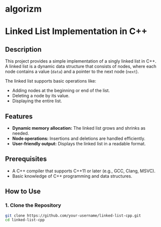 # algorizm
# Linked List Implementation in C++

## Description
This project provides a simple implementation of a singly linked list in C++. A linked list is a dynamic data structure that consists of nodes, where each node contains a value (`data`) and a pointer to the next node (`next`).

The linked list supports basic operations like:
- Adding nodes at the beginning or end of the list.
- Deleting a node by its value.
- Displaying the entire list.

## Features
- **Dynamic memory allocation:** The linked list grows and shrinks as needed.
- **Node operations:** Insertions and deletions are handled efficiently.
- **User-friendly output:** Displays the linked list in a readable format.

## Prerequisites
- A C++ compiler that supports C++11 or later (e.g., GCC, Clang, MSVC).
- Basic knowledge of C++ programming and data structures.

## How to Use

### 1. Clone the Repository
```bash
git clone https://github.com/your-username/linked-list-cpp.git
cd linked-list-cpp
